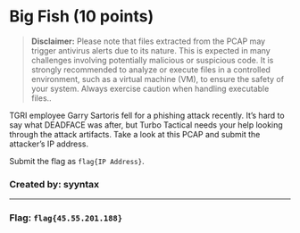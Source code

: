 <h1> Big Fish (10 points)</h1>
<blockquote><strong>Disclaimer:</strong> Please note that files extracted from the PCAP may trigger antivirus alerts due to its nature. This is expected in many challenges involving potentially malicious or suspicious code. It is strongly recommended to analyze or execute files in a controlled environment, such as a virtual machine (VM), to ensure the safety of your system. Always exercise caution when handling executable files..</blockquote>
<p> TGRI employee Garry Sartoris fell for a phishing attack recently. It’s hard to say what DEADFACE was after, but Turbo Tactical needs your help looking through the attack artifacts. Take a look at this PCAP and submit the attacker’s IP address.</p>
<p>Submit the flag as <code>flag{IP Address}</code>.</p>
<h3> Created by: <b>syyntax</b></h3>
<hr>



<h3>Flag: <code>flag{45.55.201.188}</code></h3>
